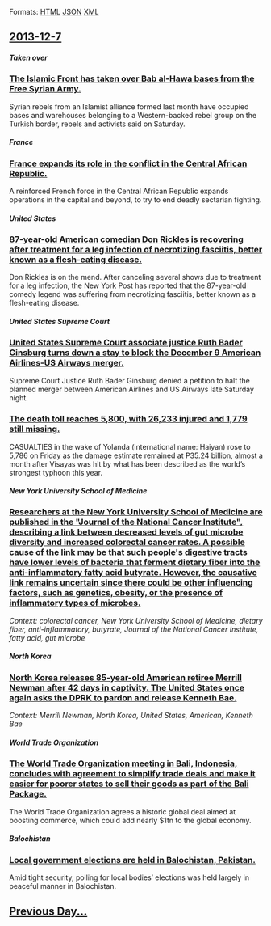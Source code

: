 
Formats: [HTML](2013/12/7/index.html)  [JSON](2013/12/7/index.json)  [XML](2013/12/7/index.xml)  

## [2013-12-7](/news/2013/12/7/index.md)

##### Taken over
### [The Islamic Front has taken over Bab al-Hawa bases from the Free Syrian Army. ](/news/2013/12/7/the-islamic-front-has-taken-over-bab-al-hawa-bases-from-the-free-syrian-army.md)
Syrian rebels from an Islamist alliance formed last month have occupied bases and warehouses belonging to a Western-backed rebel group on the Turkish border, rebels and activists said on Saturday.

##### France
### [France expands its role in the conflict in the Central African Republic. ](/news/2013/12/7/france-expands-its-role-in-the-conflict-in-the-central-african-republic.md)
A reinforced French force in the Central African Republic expands operations in the capital and beyond, to try to end deadly sectarian fighting.

##### United States
### [87-year-old American comedian Don Rickles is recovering after treatment for a leg infection of necrotizing fasciitis, better known as a flesh-eating disease. ](/news/2013/12/7/87-year-old-american-comedian-don-rickles-is-recovering-after-treatment-for-a-leg-infection-of-necrotizing-fasciitis-better-known-as-a-fles.md)
Don Rickles is on the mend. After canceling several shows due to treatment for a leg infection, the New York Post has reported that the 87-year-old comedy legend was suffering from necrotizing fasciitis, better known as a flesh-eating disease.

##### United States Supreme Court
### [United States Supreme Court associate justice Ruth Bader Ginsburg turns down a stay to block the December 9 American Airlines-US Airways merger. ](/news/2013/12/7/united-states-supreme-court-associate-justice-ruth-bader-ginsburg-turns-down-a-stay-to-block-the-december-9-american-airlines-us-airways-mer.md)
Supreme Court Justice Ruth Bader Ginsburg denied a petition to halt the planned merger between American Airlines and US Airways late Saturday night. 

##### 
### [The death toll reaches 5,800, with 26,233 injured and 1,779 still missing. ](/news/2013/12/7/the-death-toll-reaches-5-800-with-26-233-injured-and-1-779-still-missing.md)
CASUALTIES in the wake of Yolanda (international name: Haiyan) rose to 5,786 on Friday as the damage estimate remained at P35.24 billion, almost a month after Visayas was hit by what has been described as the world&#8217;s strongest typhoon this year.

##### New York University School of Medicine
### [Researchers at the New York University School of Medicine are published in the "Journal of the National Cancer Institute", describing a link between decreased levels of gut microbe diversity and increased colorectal cancer rates. A possible cause of the link may be that such people's digestive tracts have lower levels of bacteria that ferment dietary fiber into the anti-inflammatory fatty acid butyrate. However, the causative link remains uncertain since there could be other influencing factors, such as genetics, obesity, or the presence of inflammatory types of microbes. ](/news/2013/12/7/researchers-at-the-new-york-university-school-of-medicine-are-published-in-the-journal-of-the-national-cancer-institute-describing-a-link.md)
_Context: colorectal cancer, New York University School of Medicine, dietary fiber, anti-inflammatory, butyrate, Journal of the National Cancer Institute, fatty acid, gut microbe_

##### North Korea
### [North Korea releases 85-year-old American retiree Merrill Newman after 42 days in captivity. The United States once again asks the DPRK to pardon and release Kenneth Bae. ](/news/2013/12/7/north-korea-releases-85-year-old-american-retiree-merrill-newman-after-42-days-in-captivity-the-united-states-once-again-asks-the-dprk-to-p.md)
_Context: Merrill Newman, North Korea, United States, American, Kenneth Bae_

##### World Trade Organization
### [The World Trade Organization meeting in Bali, Indonesia, concludes with agreement to simplify trade deals and make it easier for poorer states to sell their goods as part of the Bali Package. ](/news/2013/12/7/the-world-trade-organization-meeting-in-bali-indonesia-concludes-with-agreement-to-simplify-trade-deals-and-make-it-easier-for-poorer-stat.md)
The World Trade Organization agrees a historic global deal aimed at boosting commerce, which could add nearly $1tn to the global economy.

##### Balochistan
### [Local government elections are held in Balochistan, Pakistan. ](/news/2013/12/7/local-government-elections-are-held-in-balochistan-pakistan.md)
Amid tight security, polling for local bodies&rsquo; elections was held largely in peaceful manner in Balochistan. 

## [Previous Day...](/news/2013/12/6/index.md)

